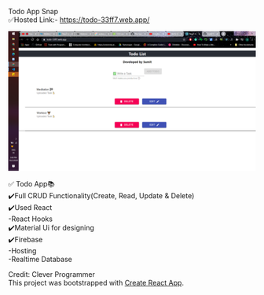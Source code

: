 Todo App Snap <br />
✅Hosted Link:- https://todo-33ff7.web.app/


![alt text](./todo_img.png)



✅ Todo App📚 <br />
    ✔️Full CRUD Functionality(Create, Read, Update & Delete) <br />
    ✔️Used React <br />
        -React Hooks <br />
    ✔️Material Ui for designing <br />
    ✔️Firebase <br />
        -Hosting <br />
        -Realtime Database <br />
    

Credit: Clever Programmer <br />
This project was bootstrapped with [Create React App](https://github.com/facebook/create-react-app).


